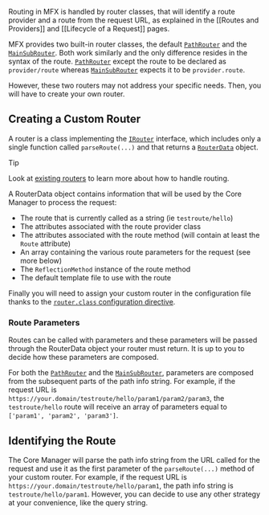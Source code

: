 Routing in MFX is handled by router classes, that will identify a route provider and a route from the request URL, as explained in the [[Routes and Providers]] and [[Lifecycle of a Request]] pages.

MFX provides two built-in router classes, the default [`PathRouter`](API-Routers-PathRouter) and the [`MainSubRouter`](API-Routers-MainSubRouter). Both work similarly and the only difference resides in the syntax of the route. [`PathRouter`](API-Routers-PathRouter) except the route to be declared as `provider/route` whereas [`MainSubRouter`](API-Routers-MainSubRouter) expects it to be `provider.route`.

However, these two routers may not address your specific needs. Then, you will have to create your own router.

## Creating a Custom Router

A router is a class implementing the [`IRouter`](API-Routers-IRouter) interface, which includes only a single function called `parseRoute(...)` and that returns a [`RouterData`](API-Routers-RouterData) object.

> [!TIP]
> Look at [existing routers](https://github.com/chsxf/mfx/tree/main/src/chsxf/MFX/Routers) to learn more about how to handle routing.

A RouterData object contains information that will be used by the Core Manager to process the request:

- The route that is currently called as a string (ie `testroute/hello`)
- The attributes associated with the route provider class
- The attributes associated with the route method (will contain at least the `Route` attribute)
- An array containing the various route parameters for the request (see more below)
- The `ReflectionMethod` instance of the route method
- The default template file to use with the route

Finally you will need to assign your custom router in the configuration file thanks to the [`router.class` configuration directive](Configuration-Directives#routers).

### Route Parameters

Routes can be called with parameters and these parameters will be passed through the RouterData object your router must return. It is up to you to decide how these parameters are composed.

For both the [`PathRouter`](API-Routers-PathRouter) and the [`MainSubRouter`](API-Routers-MainSubRouter), parameters are composed from the subsequent parts of the path info string. For example, if the request URL is `https://your.domain/testroute/hello/param1/param2/param3`, the `testroute/hello` route will receive an array of parameters equal to `['param1', 'param2', 'param3']`.

## Identifying the Route

The Core Manager will parse the path info string from the URL called for the request and use it as the first parameter of the `parseRoute(...)` method of your custom router. For example, if the request URL is `https://your.domain/testroute/hello/param1`, the path info string is `testroute/hello/param1`. However, you can decide to use any other strategy at your convenience, like the query string.
